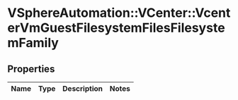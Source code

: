 # VSphereAutomation::VCenter::VcenterVmGuestFilesystemFilesFilesystemFamily

## Properties
Name | Type | Description | Notes
------------ | ------------- | ------------- | -------------


